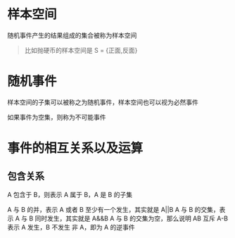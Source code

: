 # 样本空间

随机事件产生的结果组成的集合被称为样本空间

> 比如抛硬币的样本空间是 S = {正面,反面}

# 随机事件

样本空间的子集可以被称之为随机事件，样本空间也可以视为必然事件

如果事件为空集，则称为不可能事件

# 事件的相互关系以及运算

## 包含关系

A 包含于 B，则表示 A 属于 B，A 是 B 的子集

A 与 B 的并，表示 A 或者 B 至少有一个发生，其实就是 A||B
A 与 B 的交集，表示 A 与 B 同时发生，其实就是 A&&B
A 与 B 的交集为空，那么说明 AB 互斥
A-B 表示 A 发生，B 不发生
非 A，即为 A 的逆事件
